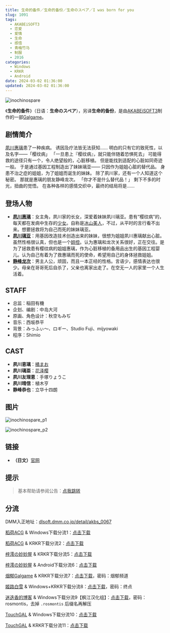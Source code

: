 ```yaml
---
title: 生命的备件／生命的备份／生命のスペア／I was born for you
slug: 1091
tags:
  - AKABEiSOFT3
  - 恋爱
  - 爱情
  - 生命
  - 感悟
  - 青梅竹马
  - 制服
  - 2016
categories:
  - Windows
  - KRKR
  - Android
date: 2024-03-02 01:36:00
updated: 2024-03-02 01:36:00
---
```


![inochinospare](https://static.saop.cc/vns/img/inochinospare.webp)

《**生命的备件**》（日语：**生命のスペア**），另译**生命的备份**，是由[AKABEiSOFT3](https://zh.moegirl.org.cn/index.php?title=AKABEiSOFT3&action=edit&redlink=1)制作的一部[Galgame](https://zh.moegirl.org.cn/Galgame)。

<!-- more -->

## 剧情简介

[夙川惠璃](https://zh.moegirl.org.cn/夙川惠璃)患了一种疾病。
诱因及疗法皆无法获知……
明白的只有它的致死性，以及名字——「樱纹病」
「一旦患上『樱纹病』，就只能伴随着恐惧死去」
可能得救的途径只有一个，令人绝望般的，心脏移植。
但是能找到适配的心脏如同奇迹一般。
于是通过基因工程制造出了妹妹璃亚——
只因作为姐姐心脏的替代品。
身患不治之症的姐姐，为了姐姐而诞生的妹妹。
除了夙川家，还有一个人知道这个秘密。
那就是惠璃的朋友静峰龙次。
「你才不是什么替代品！」
剩下不多的时光，扭曲的觉悟。
在各种各样的感情交织中，最终的结局将是……

## 登场人物

- **[夙川惠璃](https://zh.moegirl.org.cn/夙川惠璃)**：女主角，夙川家的长女，深爱着妹妹夙川璃亚。患有“樱纹病”的，每天都在发病中生存的[少女](https://zh.moegirl.org.cn/乙女(萌属性))。自称是[冰山美人](https://zh.moegirl.org.cn/冰山美人)，不过，从平时的言行看不出来。想要拯救将为自己而死的妹妹璃亚。
- **[夙川璃亚](https://zh.moegirl.org.cn/夙川璃亚)**：用基因改造技术创造出来的妹妹，很想为姐姐夙川惠璃献出心脏。虽然性格很认真，但也是一个[姐控](https://zh.moegirl.org.cn/姐控)。认为惠璃和龙次关系很好，正在交往。是为了拯救患有樱纹病的姐姐惠璃，作为心脏移植的备用品出生的基因工程婴儿。认为自己有着为了救惠璃而死的使命，希望用自己的身体拯救姐姐。
- **[静峰龙次](https://zh.moegirl.org.cn/静峰龙次)**：男主人公，顽固，而且一本正经的性格。言语少，感情表达也很少。母亲在哥哥死后自杀了，父亲也离家出走了。在空无一人的家里一个人生活着。

## STAFF

- 总监：稲田有機
- 企划、编剧：中岛大河
- 原画、角色设计：秋空もみぢ
- 音乐：西坂恭平
- 背景：みっふぃ～、ロギー、Studio Fuji、mijyowaki
- 程序：Shimio

## CAST

- **夙川恵璃**：[橘まお](https://zh.moegirl.org.cn/橘まお)
- **夙川璃亜**：[花泽樱](https://zh.moegirl.org.cn/花泽樱)
- **夙川友理恵**：手塚りょうこ
- **夙川晴信**：植木亨
- **静峰恭也**：立华十四朗

## 图片

![inochinospare_p1](https://static.saop.cc/vns/img/inochinospare_p1.webp)

![inochinospare_p2](https://static.saop.cc/vns/img/inochinospare_p2.webp)

## 链接

- **（日文）**[官网](http://www.akabeesoft3.com/products/inochinospare/index.html)

## 提示

> 基本帮助请参阅公告：[点我跳转](/p/announcement/)

## 分流

DMM入正地址：[dlsoft.dmm.co.jp/detail/akbs_0067](https://dlsoft.dmm.co.jp/detail/akbs_0067/)

[稻荷ACG](https://amoebi.com/) & Windows下载分流1：[点击下载](https://sakustar.moe/download?post_id=429&index=0&i=0)

[稻荷ACG](https://amoebi.com/) & KRKR下载分流2：[点击下载](https://sakustar.moe/download?post_id=626&index=0&i=0)

[梓澪の妙妙屋](https://zi0.cc/) & KRKR下载分流5：[点击下载](https://zi0.cc/d/%2C%E3%80%90ADV-%E5%86%92%E9%99%A9%E6%B8%B8%E6%88%8F%E3%80%91/%E3%80%90PC%2B%E5%AE%89%E5%8D%93%E3%80%91%E7%94%9F%E5%91%BD%E7%9A%84%E5%A4%87%E4%BB%B6/%E3%80%90KRKR%E3%80%91%E7%94%9F%E5%91%BD%E7%9A%84%E5%A4%87%E4%BB%B6.zip?sign=zlwb2zQmvvy4THrOTqyngZ4PEZmauk7XOpPQ1Ipa3Q4=:0)

[梓澪の妙妙屋](https://zi0.cc/) & Android下载分流6：[点击下载](https://zi0.cc/d/%2C%E3%80%90ADV-%E5%86%92%E9%99%A9%E6%B8%B8%E6%88%8F%E3%80%91/%E3%80%90PC%2B%E5%AE%89%E5%8D%93%E3%80%91%E7%94%9F%E5%91%BD%E7%9A%84%E5%A4%87%E4%BB%B6/%E7%94%9F%E5%91%BD%E7%9A%84%E5%A4%87%E4%BB%B6.apk?sign=-_3mz5IASqLTrafFuSiEjfuKABWW_wYQ1uHGUDqEqgU=:0)

[烟郁Galgame](https://yanyugal.top/) & KRKR下载分流7：[点击下载](https://yanyugal.top/d/disk1/%E5%B0%8F%E5%B0%8F%E7%9A%84%E5%88%86%E4%BA%AB%EF%BC%88PC%EF%BC%86%E5%AE%89%E5%8D%93%EF%BC%89/%E5%AE%89%E5%8D%93/krkr/%E7%94%9F%E5%91%BD%E7%9A%84%E5%A4%87%E4%BB%B6.7z)，密码：烟郁频道

[姬路白雪](https://pan.jlbx.xyz/) & Windows+KRKR下载分流8：[点击下载](https://pan.jlbx.xyz/?s=%E7%94%9F%E5%91%BD%E7%9A%84%E5%A4%87%E4%BB%B6)，密码：终点

[迷迭香的博客](https://rosmontis.com/) & Windows下载分流9【枫江汉化组】：[点击下载](https://drive.rosmontis.com/s/v8lI3)，密码：rosmontis，去掉 `.rosmontis` 后缀名再解压

[TouchGAL](https://www.touchgal.io/) & Windows下载分流10：[点击下载](https://pan.touchgal.net/s/bnLS5)

[TouchGAL](https://www.touchgal.io/) & KRKR下载分流11：[点击下载](https://pan.touchgal.net/s/6V0Cp)
